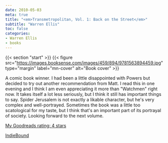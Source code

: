 ```yaml
---
date: 2010-05-03
meta: true
title: "<em>Transmetropolitan, Vol. 1: Back on the Street</em>"
subtitle: "Warren Ellis"
toc: false
categories:
- Warren Ellis
- books
---
```


{{< section "start" >}}
{{< figure src="https://images.booksense.com/images/459/894/9781563894459.jpg" type="margin" label="mn-cover" alt="Book cover" >}}

A comic book winner. I had been a little disappointed with Powers but decided to try out another recommendation from Matt. I read this in one evening and I think I am even appreciating it more than "Watchmen" right now. It takes itself a lot less seriously, but I think it still has important things to say. Spider Jerusalem is not exactly a likable character, but he's very complex and well-portrayed. Sometimes the book was a little too scatological for my taste, but I think that's an important part of its portrayal of society. Looking forward to the next volume.

[My Goodreads rating: 4 stars](https://www.goodreads.com/review/show/101053841)  

[IndieBound](https://www.indiebound.org/book/9781563894459)
